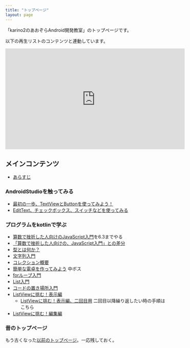 ```yaml
---
title: "トップページ"
layout: page
---
```


「karino2のあおぞらAndroid開発教室」のトップページです。

以下の再生リストのコンテンツと連動しています。
<iframe width="560" height="315" src="https://www.youtube.com/embed/videoseries?list=PL3J_mLcl4YCdi2bLHtynt7Ohni1_NQJiF" title="YouTube video player" frameborder="0" allow="accelerometer; autoplay; clipboard-write; encrypted-media; gyroscope; picture-in-picture; web-share" allowfullscreen></iframe>


## メインコンテンツ

- [あらすじ](intro.md)

### AndroidStudioを触ってみる

- [最初の一歩、TextViewとButtonを使ってみよう！](textview_button.md)
- [EditText、チェックボックス、スイッチなどを使ってみる](misc_view.md)

### プログラムをkotlinで学ぶ

- [算数で挫折した人向けのJavaScript入門](https://karino2.github.io/js-introduction/)を6.3までやる
- [「算数で挫折した人向けの、JavaScript入門」との差分](diff_to_js_intro.md)
- [型とは何か？](what_is_type.md)
- [文字列入門](string_intro.md)
- [コレクション概要](collection.md)
- [簡単な電卓を作ってみよう](simple_calc.md) 中ボス
- [forループ入門](for_loop.md)
- [List入門](list_intro.md)
- [コードの置き場所入門](code_location_intro.md)
- [ListViewに挑む！表示編](listview_disp.md)
  - [ListViewに挑む！表示編、二回目用](listview_disp_second.md) 二回目以降繰り返したい時の手順はこちら
- [ListViewに挑む！編集編](listview_edit.md)

### 昔のトップページ

もう古くなった[以前のトップページ](old_index.md)。一応残しておく。